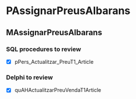 # PAssignarPreusAlbarans

## MAssignarPreusAlbarans

### SQL procedures to review

- [x] pPers_Actualitzar_PreuT1_Article

### Delphi to review

- [x] quAHActualitzarPreuVendaT1Article

